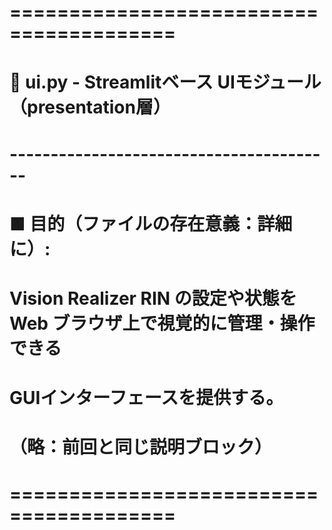 # ========================================
# 📄 ui.py - Streamlitベース UIモジュール（presentation層）
# ----------------------------------------
# ■ 目的（ファイルの存在意義：詳細に）:
#   Vision Realizer RIN の設定や状態を Web ブラウザ上で視覚的に管理・操作できる
#   GUIインターフェースを提供する。
# （略：前回と同じ説明ブロック）
# ========================================
